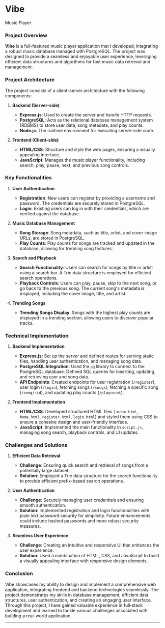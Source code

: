 # Vibe
Music Player

### Project Overview
**Vibe** is a full-featured music player application that I developed, integrating a robust music database managed with PostgreSQL. The project was designed to provide a seamless and enjoyable user experience, leveraging efficient data structures and algorithms for fast music data retrieval and management.

### Project Architecture
The project consists of a client-server architecture with the following components:

1. **Backend (Server-side)**
   - **Express.js**: Used to create the server and handle HTTP requests.
   - **PostgreSQL**: Acts as the relational database management system (RDBMS) to store user data, song metadata, and play counts.
   - **Node.js**: The runtime environment for executing server-side code.

2. **Frontend (Client-side)**
   - **HTML/CSS**: Structure and style the web pages, ensuring a visually appealing interface.
   - **JavaScript**: Manages the music player functionality, including search, play, pause, next, and previous song controls.

### Key Functionalities
1. **User Authentication**
   - **Registration**: New users can register by providing a username and password. The credentials are securely stored in PostgreSQL.
   - **Login**: Existing users can log in with their credentials, which are verified against the database.

2. **Music Database Management**
   - **Song Storage**: Song metadata, such as title, artist, and cover image URLs, are stored in PostgreSQL.
   - **Play Counts**: Play counts for songs are tracked and updated in the database, allowing for trending song features.

3. **Search and Playback**
   - **Search Functionality**: Users can search for songs by title or artist using a search bar. A Trie data structure is employed for efficient search operations.
   - **Playback Controls**: Users can play, pause, skip to the next song, or go back to the previous song. The current song's metadata is displayed, including the cover image, title, and artist.

4. **Trending Songs**
   - **Trending Songs Display**: Songs with the highest play counts are displayed in a trending section, allowing users to discover popular tracks.

### Technical Implementation
1. **Backend Implementation**
   - **Express.js**: Set up the server and defined routes for serving static files, handling user authentication, and managing song data.
   - **PostgreSQL Integration**: Used the `pg` library to connect to the PostgreSQL database. Defined SQL queries for inserting, updating, and retrieving user and song data.
   - **API Endpoints**: Created endpoints for user registration (`/register`), user login (`/login`), fetching songs (`/songs`), fetching a specific song (`/song/:id`), and updating play counts (`/playcount`).

2. **Frontend Implementation**
   - **HTML/CSS**: Developed structured HTML files (`index.html`, `home.html`, `register.html`, `login.html`) and styled them using CSS to ensure a cohesive design and user-friendly interface.
   - **JavaScript**: Implemented the main functionality in `script.js`, managing song search, playback controls, and UI updates.

### Challenges and Solutions
1. **Efficient Data Retrieval**
   - **Challenge**: Ensuring quick search and retrieval of songs from a potentially large dataset.
   - **Solution**: Employed a Trie data structure for the search functionality to provide efficient prefix-based search operations.

2. **User Authentication**
   - **Challenge**: Securely managing user credentials and ensuring smooth authentication.
   - **Solution**: Implemented registration and login functionalities with plain text password security for simplicity. Future enhancements could include hashed passwords and more robust security measures.

3. **Seamless User Experience**
   - **Challenge**: Creating an intuitive and responsive UI that enhances the user experience.
   - **Solution**: Used a combination of HTML, CSS, and JavaScript to build a visually appealing interface with responsive design elements.

### Conclusion
Vibe showcases my ability to design and implement a comprehensive web application, integrating frontend and backend technologies seamlessly. The project demonstrates my skills in database management, efficient data structures, user authentication, and creating an engaging user interface. Through this project, I have gained valuable experience in full-stack development and learned to tackle various challenges associated with building a real-world application.

---
